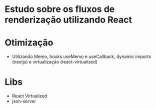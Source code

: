 # Estudo sobre os fluxos de renderização utilizando React

# Otimização 
* Utilizando Memo, hooks useMemo e useCallback, dynamic imports (nextjs) e virtualização (react-virtualized) 

# Libs
* React Virtualized
* json-server

